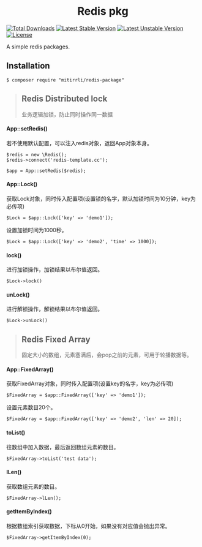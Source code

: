 <h1 align="center"> Redis pkg </h1>

[![Total Downloads](https://poser.pugx.org/mitirrli/redis-package/downloads)](https://packagist.org/packages/mitirrli/redis-package)
[![Latest Stable Version](https://poser.pugx.org/mitirrli/redis-package/v/stable)](https://packagist.org/packages/mitirrli/redis-package)
[![Latest Unstable Version](https://poser.pugx.org/mitirrli/redis-package/v/unstable)](https://packagist.org/packages/mitirrli/redis-package)
<a href="https://packagist.org/packages/mitirrli/redis-package"><img src="https://poser.pugx.org/mitirrli/redis-package/license" alt="License"></a>

A simple redis packages.

## Installation
```shell
$ composer require "mitirrli/redis-package"
```

> ## Redis Distributed lock
> 业务逻辑加锁，防止同时操作同一数据

#### App::setRedis()
若不使用默认配置，可以注入redis对象，返回App对象本身。

```
$redis = new \Redis();
$redis->connect('redis-template.cc');

$app = App::setRedis($redis);
```

#### App::Lock()
获取Lock对象，同时传入配置项(设置锁的名字，默认加锁时间为10分钟，key为必传项)
```
$Lock = $app::Lock(['key' => 'demo1']);
```
设置加锁时间为1000秒。
```
$Lock = $app::Lock(['key' => 'demo2', 'time' => 1000]);
```

#### lock()
进行加锁操作，加锁结果以布尔值返回。
```
$Lock->lock()
```

#### unLock()
进行解锁操作，解锁结果以布尔值返回。
```
$Lock->unLock()
```

> ## Redis Fixed Array
> 固定大小的数组，元素塞满后，会pop之前的元素，可用于轮播数据等。

#### App::FixedArray()
获取FixedArray对象，同时传入配置项(设置key的名字，key为必传项)
```
$FixedArray = $app::FixedArray(['key' => 'demo1']);
```
设置元素数目20个。
```
$FixedArray = $app::FixedArray(['key' => 'demo2', 'len' => 20]);
```

#### toList()
往数组中加入数据，最后返回数组元素的数目。
```
$FixedArray->toList('test data');
```

#### lLen()
获取数组元素的数目。
```
$FixedArray->lLen();
```

#### getItemByIndex()
根据数组索引获取数据，下标从0开始，如果没有对应值会抛出异常。
```
$FixedArray->getItemByIndex(0);
```